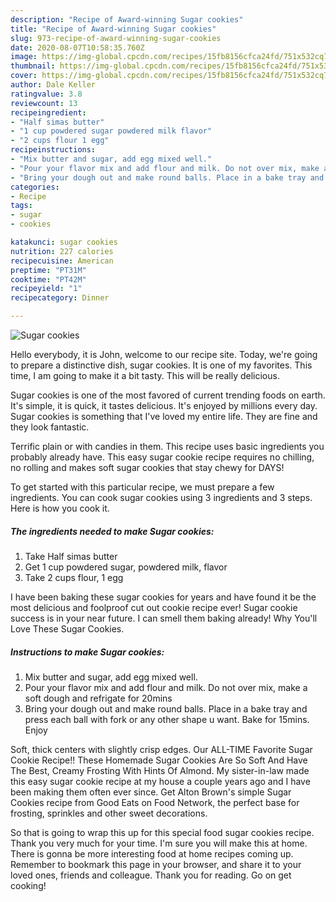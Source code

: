 ```yaml
---
description: "Recipe of Award-winning Sugar cookies"
title: "Recipe of Award-winning Sugar cookies"
slug: 973-recipe-of-award-winning-sugar-cookies
date: 2020-08-07T10:58:35.760Z
image: https://img-global.cpcdn.com/recipes/15fb8156cfca24fd/751x532cq70/sugar-cookies-recipe-main-photo.jpg
thumbnail: https://img-global.cpcdn.com/recipes/15fb8156cfca24fd/751x532cq70/sugar-cookies-recipe-main-photo.jpg
cover: https://img-global.cpcdn.com/recipes/15fb8156cfca24fd/751x532cq70/sugar-cookies-recipe-main-photo.jpg
author: Dale Keller
ratingvalue: 3.8
reviewcount: 13
recipeingredient:
- "Half simas butter"
- "1 cup powdered sugar powdered milk flavor"
- "2 cups flour 1 egg"
recipeinstructions:
- "Mix butter and sugar, add egg mixed well."
- "Pour your flavor mix and add flour and milk. Do not over mix, make a soft dough and refrigate for 20mins"
- "Bring your dough out and make round balls. Place in a bake tray and press each ball with fork or any other shape u want. Bake for 15mins. Enjoy"
categories:
- Recipe
tags:
- sugar
- cookies

katakunci: sugar cookies 
nutrition: 227 calories
recipecuisine: American
preptime: "PT31M"
cooktime: "PT42M"
recipeyield: "1"
recipecategory: Dinner

---
```



![Sugar cookies](https://img-global.cpcdn.com/recipes/15fb8156cfca24fd/751x532cq70/sugar-cookies-recipe-main-photo.jpg)

Hello everybody, it is John, welcome to our recipe site. Today, we're going to prepare a distinctive dish, sugar cookies. It is one of my favorites. This time, I am going to make it a bit tasty. This will be really delicious.

Sugar cookies is one of the most favored of current trending foods on earth. It's simple, it is quick, it tastes delicious. It's enjoyed by millions every day. Sugar cookies is something that I've loved my entire life. They are fine and they look fantastic.

Terrific plain or with candies in them. This recipe uses basic ingredients you probably already have. This easy sugar cookie recipe requires no chilling, no rolling and makes soft sugar cookies that stay chewy for DAYS!


To get started with this particular recipe, we must prepare a few ingredients. You can cook sugar cookies using 3 ingredients and 3 steps. Here is how you cook it.

<!--inarticleads1-->

##### The ingredients needed to make Sugar cookies:

1. Take Half simas butter
1. Get 1 cup powdered sugar, powdered milk, flavor
1. Take 2 cups flour, 1 egg


I have been baking these sugar cookies for years and have found it be the most delicious and foolproof cut out cookie recipe ever! Sugar cookie success is in your near future. I can smell them baking already! Why You&#39;ll Love These Sugar Cookies. 

<!--inarticleads2-->

##### Instructions to make Sugar cookies:

1. Mix butter and sugar, add egg mixed well.
1. Pour your flavor mix and add flour and milk. Do not over mix, make a soft dough and refrigate for 20mins
1. Bring your dough out and make round balls. Place in a bake tray and press each ball with fork or any other shape u want. Bake for 15mins. Enjoy


Soft, thick centers with slightly crisp edges. Our ALL-TIME Favorite Sugar Cookie Recipe!! These Homemade Sugar Cookies Are So Soft And Have The Best, Creamy Frosting With Hints Of Almond. My sister-in-law made this easy sugar cookie recipe at my house a couple years ago and I have been making them often ever since. Get Alton Brown&#39;s simple Sugar Cookies recipe from Good Eats on Food Network, the perfect base for frosting, sprinkles and other sweet decorations. 

So that is going to wrap this up for this special food sugar cookies recipe. Thank you very much for your time. I'm sure you will make this at home. There is gonna be more interesting food at home recipes coming up. Remember to bookmark this page in your browser, and share it to your loved ones, friends and colleague. Thank you for reading. Go on get cooking!
